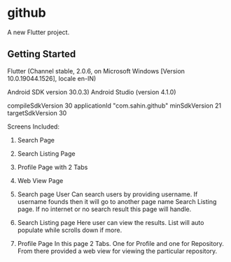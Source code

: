 # github

A new Flutter project.

## Getting Started

Flutter (Channel stable, 2.0.6, on Microsoft Windows [Version 10.0.19044.1526], locale en-IN)

Android SDK version 30.0.3)
Android Studio (version 4.1.0)

compileSdkVersion 30
applicationId "com.sahin.github"
minSdkVersion 21
targetSdkVersion 30



Screens Included:
1. Search Page
2. Search Listing Page
3. Profile Page with 2 Tabs
4. Web View Page

1. Search page 
User Can search users by providing username. If username founds then it will go to another page name Search Listing page. If no internet or no search result this page will handle.
   
2. Search Listing page
  Here user can view the results. List will auto populate while scrolls down if more.
   
3. Profile Page
 In this page 2 Tabs. One for Profile and one for Repository.
   From there provided a web view for viewing the particular repository.
   
